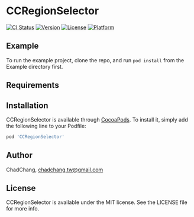 # CCRegionSelector

[![CI Status](https://img.shields.io/travis/ChadChang/CCRegionSelector.svg?style=flat)](https://travis-ci.org/ChadChang/CCRegionSelector)
[![Version](https://img.shields.io/cocoapods/v/CCRegionSelector.svg?style=flat)](https://cocoapods.org/pods/CCRegionSelector)
[![License](https://img.shields.io/cocoapods/l/CCRegionSelector.svg?style=flat)](https://cocoapods.org/pods/CCRegionSelector)
[![Platform](https://img.shields.io/cocoapods/p/CCRegionSelector.svg?style=flat)](https://cocoapods.org/pods/CCRegionSelector)

## Example

To run the example project, clone the repo, and run `pod install` from the Example directory first.

## Requirements

## Installation

CCRegionSelector is available through [CocoaPods](https://cocoapods.org). To install
it, simply add the following line to your Podfile:

```ruby
pod 'CCRegionSelector'
```

## Author

ChadChang, chadchang.tw@gmail.com

## License

CCRegionSelector is available under the MIT license. See the LICENSE file for more info.
